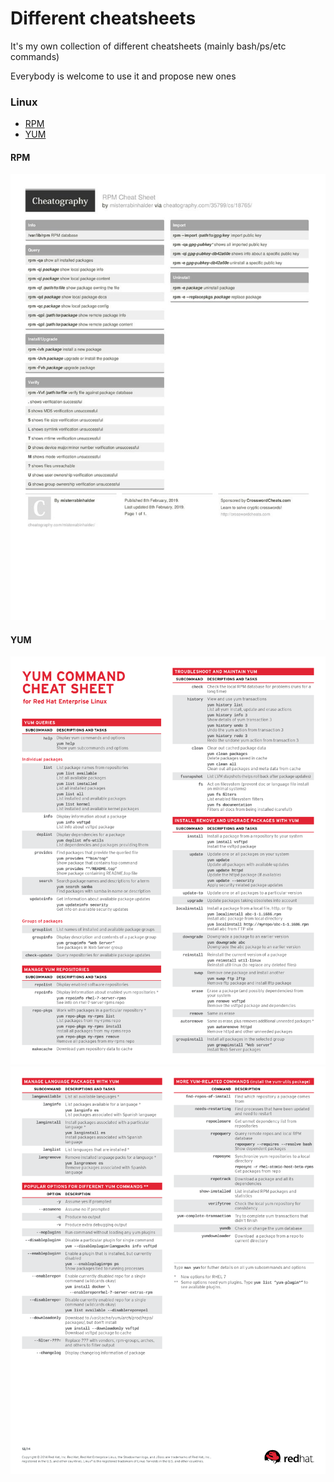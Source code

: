 # Different cheatsheets

It's my own collection of different cheatsheets (mainly bash/ps/etc commands)

Everybody is welcome to use it and propose new ones

### Linux

- [RPM](#RPM)
- [YUM](#YUM)

#### RPM
![RPM](https://github.com/SvyatoslavFedynyak/cheatsheets/blob/master/files/rpm.jpg)

#### YUM
![YUM](https://github.com/SvyatoslavFedynyak/cheatsheets/blob/master/files/yum.png)
![YUM1](https://github.com/SvyatoslavFedynyak/cheatsheets/blob/master/files/yum1.png)
